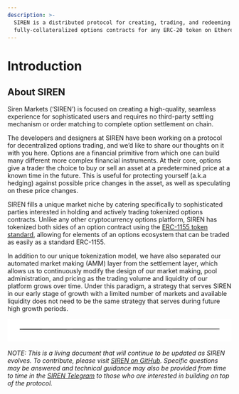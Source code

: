 ```yaml
---
description: >-
  SIREN is a distributed protocol for creating, trading, and redeeming
  fully-collateralized options contracts for any ERC-20 token on Ethereum.
---
```


# Introduction

## About SIREN

Siren Markets (‘SIREN’) is focused on creating a high-quality, seamless experience for sophisticated users and requires no third-party settling mechanism or order matching to complete option settlement on chain.

The developers and designers at SIREN have been working on a protocol for decentralized options trading, and we’d like to share our thoughts on it with you here. Options are a financial primitive from which one can build many different more complex financial instruments. At their core, options give a trader the choice to buy or sell an asset at a predetermined price at a known time in the future. This is useful for protecting yourself (a.k.a hedging) against possible price changes in the asset, as well as speculating on these price changes.

SIREN fills a unique market niche by catering specifically to sophisticated parties interested in holding and actively trading tokenized options contracts. Unlike any other cryptocurrency options platform, SIREN has tokenized both sides of an option contract using the [ERC-1155 token standard](https://eips.ethereum.org/EIPS/eip-1155), allowing for elements of an options ecosystem that can be traded as easily as a standard ERC-1155.

In addition to our unique tokenization model, we have also separated our automated market making (AMM) layer from the settlement layer, which allows us to continuously modify the design of our market making, pool administration, and pricing as the trading volume and liquidity of our platform grows over time. Under this paradigm, a strategy that serves SIREN in our early stage of growth with a limited number of markets and available liquidity does not need to be the same strategy that serves during future high growth periods.

![](.gitbook/assets/image.png)

_NOTE: This is a living document that will continue to be updated as SIREN evolves. To contribute, please visit_ [_SIREN on GitHub_](https://github.com/sirenmarkets/core)_. Specific questions may be answered and technical guidance may also be provided from time to time in the_ [_SIREN Telegram_](https://t.me/sirenmarkets) _to those who are interested in building on top of the protocol._
